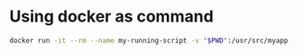 # Using docker as command

```bash
docker run -it --rm --name my-running-script -v "$PWD":/usr/src/myapp -w /usr/src/myapp php:8.0-cli php index.php
```
